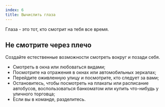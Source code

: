```yaml
---
index: 6
title: Вычислить глаза
---
```

Глаза - это тот, кто смотрит на тебя все время.

## Не смотрите через плечо

Создайте естественные возможности смотреть вокруг и позади себя.

*   Смотреть в окна или любоваться видами;
*   Посмотрите на отражения в окнах или автомобильных зеркалах;
*   Перейдите оживленную улицу и посмотрите, кто следует за вами;
*   Остановитесь, чтобы посмотреть на плакаты или расписание автобусов, воспользоваться банкоматом или купить что-нибудь у уличного торговца;
*   Если вы в команде, разделитесь.